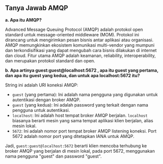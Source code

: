 <!-- filepath: c:\tutorial9\subscriber\README.md -->
## Tanya Jawab AMQP

**a. Apa itu AMQP?**

Advanced Message Queuing Protocol (AMQP) adalah protokol open standard untuk message-oriented middleware (MOM). Protokol ini dirancang untuk mengirimkan pesan bisnis antar aplikasi atau organisasi. AMQP memungkinkan ekosistem komunikasi multi-vendor yang mumpuni dan terkondisifikasi yang dapat mengubah cara bisnis dilakukan di internet dan cloud. Fitur utama AMQP adalah keamanan, reliability, interoperability, dan merupakan protokol standard dan open.

**b. Apa artinya guest:guest@localhost:5672 , apa itu guest yang pertama, dan apa itu guest yang kedua, dan untuk apa localhost:5672 itu?**

String ini adalah URI koneksi AMQP:
- `guest` (yang pertama): Ini adalah nama pengguna yang digunakan untuk autentikasi dengan broker AMQP.
- `guest` (yang kedua): Ini adalah password yang terkait dengan nama pengguna untuk autentikasi.
- `localhost`: Ini adalah host tempat broker AMQP berjalan. `localhost` biasanya berarti mesin yang sama tempat aplikasi klien berjalan, alias mesin lokal.
- `5672`: Ini adalah nomor port tempat broker AMQP listening koneksi. Port 5672 adalah nomor port yang ditetapkan IANA untuk AMQP.

Jadi, `guest:guest@localhost:5672` berarti klien mencoba terhubung ke broker AMQP yang berjalan di mesin lokal, pada port 5672, menggunakan nama pengguna "guest" dan password "guest".
